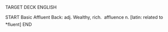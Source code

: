 TARGET DECK
ENGLISH

START
Basic
Affluent
Back: adj. Wealthy, rich.  affluence n. [latin: related to *fluent]
END
